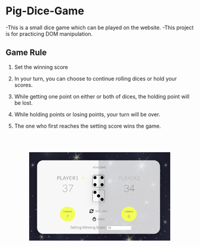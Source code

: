 # Pig-Dice-Game

-This is a small dice game which can be played on the website.
-This project is for practicing DOM manipulation.
<br/>

## Game Rule

1. Set the winning score

2. In your turn, you can choose to continue rolling dices or hold your scores.

3. While getting one point on either or both of dices, the holding point will be lost.

4. While holding points or losing points, your turn will be over.

5. The one who first reaches the setting score wins the game.
<br/>
<br/>

<p align="center">
  <img src="./img/Screen Shot 2019-07-25 at 4.03.01 AM.png" width="75%" alt="preview"/>
</p>
